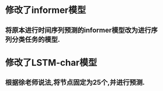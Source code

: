 # 修改了informer模型

## 将原本进行时间序列预测的informer模型改为进行序列分类任务的模型.

# 修改了LSTM-char模型


## 根据徐老师说法,将节点固定为25个,并进行预测.
